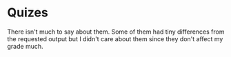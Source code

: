 # Quizes
There isn't much to say about them. Some of them had tiny differences from the requested output but I didn't care about them since they don't affect my grade much.
